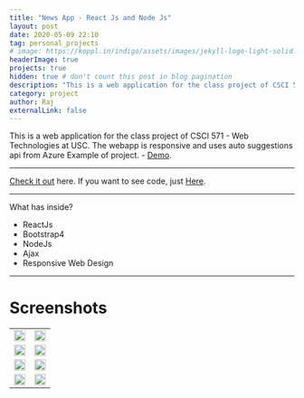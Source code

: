 ```yaml
---
title: "News App - React Js and Node Js"
layout: post
date: 2020-05-09 22:10
tag: personal_projects
# image: https://koppl.in/indigo/assets/images/jekyll-logo-light-solid.png
headerImage: true
projects: true
hidden: true # don't count this post in blog pagination
description: "This is a web application for the class project of CSCI 571 - Web Technologies at USC"
category: project
author: Raj
externalLink: false
---
```


This is a web application for the class project of CSCI 571 - Web Technologies at USC. The webapp is responsive and uses auto suggestions api from Azure 
Example of project. - [Demo](#).

---

[Check it out](#) here.
If you want to see code, just [Here](https://github.com/Raj1998/news-app-react-node).

---

What has inside?

- ReactJs
- Bootstrap4
- NodeJs
- Ajax
- Responsive Web Design

---

# Screenshots

<table>
<tr>
    <td>
        <img src="https://raw.githubusercontent.com/Raj1998/news-app-react-node/master/img/1.png" width="100%">
    </td>
    <td>
        <img src="https://raw.githubusercontent.com/Raj1998/news-app-react-node/master/img/2.png" width="100%">
    </td>
</tr>
<tr>
    <td>
        <img src="https://raw.githubusercontent.com/Raj1998/news-app-react-node/master/img/3.png" width="100%">
    </td>
    <td>
        <img src="https://raw.githubusercontent.com/Raj1998/news-app-react-node/master/img/4.png" width="100%">
    </td>
</tr>
<tr>
    <td>
        <img src="https://raw.githubusercontent.com/Raj1998/news-app-react-node/master/img/m1.png" width="100%">
    </td>
    <td>
        <img src="https://raw.githubusercontent.com/Raj1998/news-app-react-node/master/img/m2.png" width="100%">
    </td>
</tr>
<tr>
    <td>
        <img src="https://raw.githubusercontent.com/Raj1998/news-app-react-node/master/img/m3.png" width="100%">
    </td>
    <td>
        <img src="https://raw.githubusercontent.com/Raj1998/news-app-react-node/master/img/m4.png" width="100%">
    </td>
</tr>

</table>

